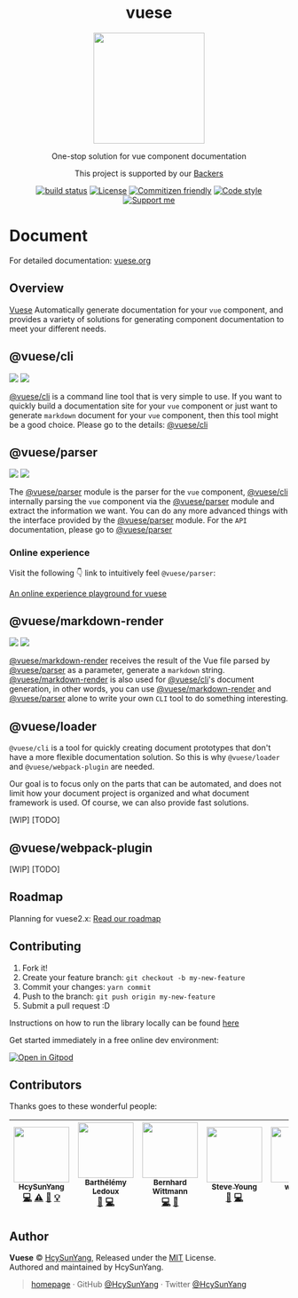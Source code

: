<h1 align="center">vuese</h1>

<p align="center">
  <img width="200" src="https://user-images.githubusercontent.com/14146560/51301277-9712f100-1a69-11e9-8e3b-fec861c2f31c.png" />
</p>
<p align="center">One-stop solution for vue component documentation</p>
<p align="center">This project is supported by our <a href="./BACKERS.md">Backers</a></p>
<p align="center">
  <a href="https://circleci.com/gh/HcySunYang/vuese/tree/master"><img src="https://img.shields.io/circleci/project/github/vuese/vuese/monorepo.svg" alt="build status"/></a>
  <a href="https://github.com/vuese/vuese"><img src="https://img.shields.io/github/license/vuese/vuese.svg" alt="License"/></a>
  <a href="http://commitizen.github.io/cz-cli/"><img src="https://img.shields.io/badge/commitizen-friendly-brightgreen.svg" alt="Commitizen friendly"/></a>
  <a href="https://github.com/prettier/prettier"><img src="https://img.shields.io/badge/code_style-prettier-ff69b4.svg" alt="Code style"/></a>
  <a href="https://www.patreon.com/HcySunYang"><img src="https://badgen.net/badge/support%20me/donate/ff00ff" alt="Support me"/></a>
</p>

# Document

For detailed documentation: [vuese.org](http://vuese.org)

## Overview

[Vuese](http://vuese.org) Automatically generate documentation for your `vue` component, and provides a variety of solutions for generating component documentation to meet your different needs.

## @vuese/cli

[![](https://img.shields.io/npm/v/@vuese/cli.svg)](https://www.npmjs.com/package/@vuese/cli)
[![](https://img.shields.io/npm/dm/@vuese/cli.svg)](https://www.npmjs.com/package/@vuese/cli)

[@vuese/cli](http://vuese.org/cli/) is a command line tool that is very simple to use. If you want to quickly build a documentation site for your `vue` component or just want to generate `markdown` document for your `vue` component, then this tool might be a good choice. Please go to the details: [@vuese/cli](http://vuese.org/cli/)

## @vuese/parser

[![](https://img.shields.io/npm/v/@vuese/parser.svg)](https://www.npmjs.com/package/@vuese/parser)
[![](https://img.shields.io/npm/dm/@vuese/parser.svg)](https://www.npmjs.com/package/@vuese/parser)

The [@vuese/parser](http://vuese.org/parser/) module is the parser for the `vue` component, [@vuese/cli](http://vuese.org/cli/) internally parsing the `vue` component via the [@vuese/parser](http://vuese.org/parser/) module and extract the information we want. You can do any more advanced things with the interface provided by the [@vuese/parser](http://vuese.org/parser/) module. For the `API` documentation, please go to [@vuese/parser](http://vuese.org/parser/)

### Online experience

Visit the following 👇 link to intuitively feel `@vuese/parser`:

[An online experience playground for vuese](https://vuese.github.io/vuese-explorer/)

## @vuese/markdown-render

[![](https://img.shields.io/npm/v/@vuese/markdown-render.svg)](https://www.npmjs.com/package/@vuese/markdown-render)
[![](https://img.shields.io/npm/dm/@vuese/markdown-render.svg)](https://www.npmjs.com/package/@vuese/markdown-render)

[@vuese/markdown-render](http://vuese.org/markdown-render/) receives the result of the Vue file parsed by [@vuese/parser](http://vuese.org/parser/) as a parameter,  generate a `markdown` string. [@vuese/markdown-render](http://vuese.org/markdown-render/) is also used for [@vuese/cli](http://vuese.org/cli/)'s document generation, in other words, you can use [@vuese/markdown-render](http://vuese.org/markdown-render/) and [@vuese/parser](http://vuese.org/parser/) alone to write your own `CLI` tool to do something interesting.

## @vuese/loader

`@vuese/cli` is a tool for quickly creating document prototypes that don't have a more flexible documentation solution. So this is why `@vuese/loader` and `@vuese/webpack-plugin` are needed.

Our goal is to focus only on the parts that can be automated, and does not limit how your document project is organized and what document framework is used. Of course, we can also provide fast solutions.

[WIP] [TODO]

## @vuese/webpack-plugin

[WIP] [TODO]

## Roadmap

Planning for vuese2.x: [Read our roadmap](https://github.com/vuese/roadmap)

## Contributing

1. Fork it!
2. Create your feature branch: `git checkout -b my-new-feature`
3. Commit your changes: `yarn commit`
4. Push to the branch: `git push origin my-new-feature`
5. Submit a pull request :D

Instructions on how to run the library locally can be found [here](./LOCAL_RUN.md)

Get started immediately in a free online dev environment:

[![Open in Gitpod](https://gitpod.io/button/open-in-gitpod.svg)](https://gitpod.io/#https://github.com/vuese/vuese)

## Contributors

Thanks goes to these wonderful people:

<!-- ALL-CONTRIBUTORS-LIST:START - Do not remove or modify this section -->
<!-- prettier-ignore -->
| [<img src="https://avatars2.githubusercontent.com/u/14146560?v=4" width="100px;"/><br /><sub><b>HcySunYang</b></sub>](http://hcysun.me/homepage)<br />[💻](https://github.com/HcySunYang/vuese/commits?author=HcySunYang "Code") [⚠️](https://github.com/HcySunYang/vuese/commits?author=HcySunYang "Tests") [📖](https://github.com/HcySunYang/vuese/commits?author=HcySunYang "Documentation") [💡](#example-HcySunYang "Examples") | [<img src="https://avatars1.githubusercontent.com/u/5592465?v=4" width="100px;"/><br /><sub><b>Barthélémy Ledoux</b></sub>](https://github.com/elevatebart)<br />[🐛](https://github.com/HcySunYang/vuese/issues?q=author%3Aelevatebart "Bug reports") [💻](https://github.com/HcySunYang/vuese/commits?author=elevatebart "Code") | [<img src="https://avatars1.githubusercontent.com/u/17594215?v=4" width="100px;"/><br /><sub><b>Bernhard Wittmann</b></sub>](http://bernhardwittmann.com)<br />[💻](https://github.com/HcySunYang/vuese/commits?author=BerniWittmann "Code") [🤔](#ideas-BerniWittmann "Ideas, Planning, & Feedback") | [<img src="https://avatars2.githubusercontent.com/u/11501493?v=4" width="100px;"/><br /><sub><b>Steve Young</b></sub>](https://buptsteve.github.io)<br />[🐛](https://github.com/HcySunYang/vuese/issues?q=author%3ABuptStEve "Bug reports") [💻](https://github.com/HcySunYang/vuese/commits?author=BuptStEve "Code") | [<img src="https://avatars3.githubusercontent.com/u/15170275?v=4" width="100px;"/><br /><sub><b>wulunyi</b></sub>](https://github.com/wulunyi)<br />[💻](https://github.com/HcySunYang/vuese/commits?author=wulunyi "Code") | [<img src="https://avatars2.githubusercontent.com/u/5432828?v=4" width="100px;"/><br /><sub><b>Estelle00</b></sub>](https://github.com/Estelle00)<br />[💻](https://github.com/HcySunYang/vuese/commits?author=Estelle00 "Code") | [<img src="https://avatars2.githubusercontent.com/u/8364818?v=4" width="100px;"/><br /><sub><b>Matt Roxburgh</b></sub>](https://github.com/roxburghm)<br />[🐛](https://github.com/HcySunYang/vuese/issues?q=author%3Aroxburghm "Bug reports") [💻](https://github.com/HcySunYang/vuese/commits?author=roxburghm "Code") |
| :---: | :---: | :---: | :---: | :---: | :---: | :---: |
<!-- ALL-CONTRIBUTORS-LIST:END -->

## Author

**Vuese** © [HcySunYang](https://github.com/HcySunYang), Released under the [MIT](./LICENSE) License.<br>
Authored and maintained by HcySunYang.

> [homepage](http://hcysun.me/homepage/) · GitHub [@HcySunYang](https://github.com/HcySunYang) · Twitter [@HcySunYang](https://twitter.com/HcySunYang)
